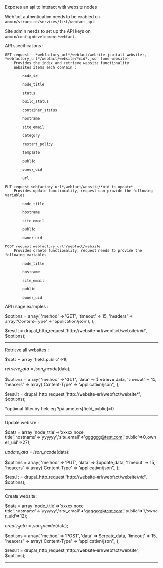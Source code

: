 Exposes an api to interact with website nodes

Webfact authentication needs to be enabled on `admin/structure/services/list/webfact_api`.

Site admin needs to set up the API keys on `admin/config/development/webfact`.

API specifications :

    GET request - *webfactory_url*/webfact/website.json(all website), *webfactory_url*/webfact/website/*nid*.json (one website)
        Provides the index and retrieve website functionality
        Websites items each contain :

            node_id

            node_title

            status
            
            build_status
            
            container_status

            hostname

            site_email

            category

            restart_policy

            template

            public

            owner_uid

            url

    PUT request webfactory_url*/webfact/website/*nid_to_update*.
        Provides update functionality, request can provide the following variables

            node_title

            hostname

            site_email

            public

            owner_uid

    POST request webfactory_url*/webfact/website
        Provides craete functionality, request needs to provide the following variables

            node_title

            hostname

            site_email

            public

            owner_uid


API usage examples :

$options = array(
    'method' => 'GET',
    'timeout' => 15,
    'headers' => array('Content-Type' => 'application/json'),
);

$result = drupal_http_request('http://website-url/webfact/website/*nid*', $options);

***********************************************************

Retrieve all websites :

$data = array('field_public'=>1);

$retrieve_data = json_encode($data);

$options = array(
    'method' => 'GET',
    'data' => $retrieve_data,
    'timeout' => 15,
    'headers' => array('Content-Type' => 'application/json'),
);

$result = drupal_http_request('http://website-url/webfact/website*', $options);

*optional filter by field eg ?parameters[field_public]=0

***********************************************************

Update website :

$data = array('node_title'=>'xxxxx node title','hostname'=>'yyyyyy','site_email'=>'gggggg@test.com','public'=>0,'owner_uid'=>27);

$update_data = json_encode($data);

$options = array(
    'method' => 'PUT',
    'data' => $update_data,
    'timeout' => 15,
    'headers' => array('Content-Type' => 'application/json'),
);

$result = drupal_http_request('http://website-url/webfact/website/*nid*', $options);

***********************************************************

Create website :

$data = array('node_title'=>'xxxxx node title','hostname'=>'yyyyyy','site_email'=>'gggggg@test.com','public'=>1,'owner_uid'=>12);

$create_data = json_encode($data);

$options = array(
    'method' => 'POST',
    'data' => $create_data,
    'timeout' => 15,
    'headers' => array('Content-Type' => 'application/json'),
);

$result = drupal_http_request('http://website-url/webfact/website', $options);

***********************************************************
